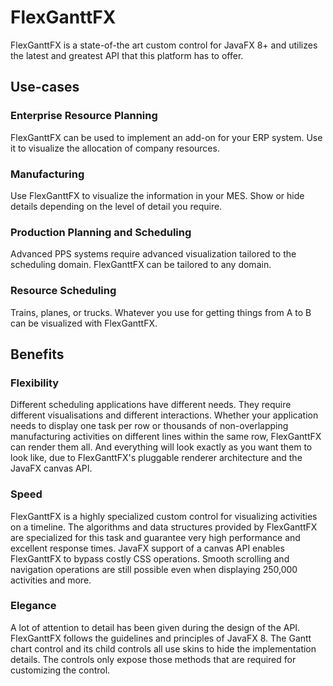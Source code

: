 # FlexGanttFX

FlexGanttFX is a state-of-the art custom control for JavaFX 8+ and
utilizes the latest and greatest API that this platform has to offer.

## Use-cases

### Enterprise Resource Planning

FlexGanttFX can be used to implement an add-on for your ERP system. Use it to
visualize the allocation of company resources.

### Manufacturing

Use FlexGanttFX to visualize the information in your MES. Show or hide details depending on the
level of detail you require.

### Production Planning and Scheduling

Advanced PPS systems require advanced visualization tailored to the scheduling
domain. FlexGanttFX can be tailored to any domain.

### Resource Scheduling

Trains, planes, or trucks. Whatever you use for getting things from A to B can be visualized
with FlexGanttFX.

## Benefits

### Flexibility

Different scheduling applications have different needs. They require different visualisations and
different interactions. Whether your application needs to display one task per row or thousands of non-overlapping
manufacturing activities on different lines within the same row, FlexGanttFX can render them all. And everything will
look exactly as you want them to look like, due to FlexGanttFX's pluggable renderer architecture and the JavaFX canvas
API.

### Speed

FlexGanttFX is a highly specialized custom control for visualizing activities on a timeline. The algorithms
and data structures provided by FlexGanttFX are specialized for this task and guarantee very high performance and
excellent response times. JavaFX support of a canvas API enables FlexGanttFX to bypass costly CSS operations. Smooth
scrolling and navigation operations are still possible even when displaying 250,000 activities and more.

### Elegance

A lot of attention to detail has been given during the design of the API. FlexGanttFX follows the
guidelines and principles of JavaFX 8. The Gantt chart control and its child controls all use skins to hide the
implementation details. The controls only expose those methods that are required for customizing the control.